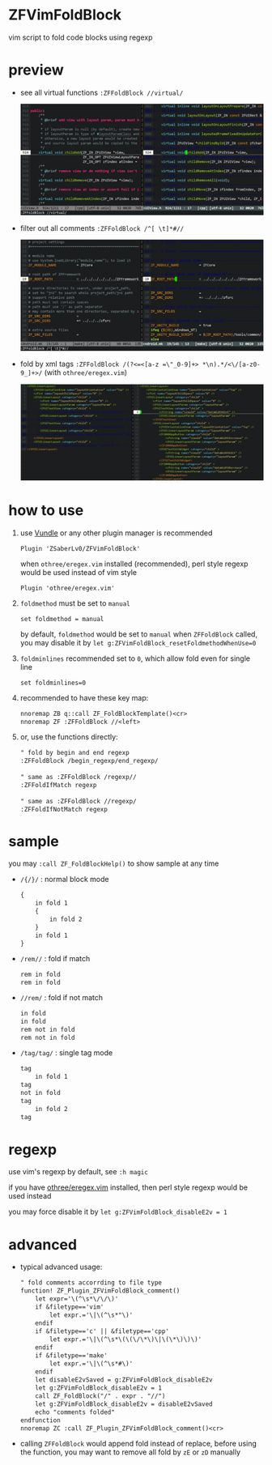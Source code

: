 # ZFVimFoldBlock

vim script to fold code blocks using regexp


# preview

* see all virtual functions `:ZFFoldBlock //virtual/`

    ![example0](https://raw.githubusercontent.com/ZSaberLv0/ZFVimFoldBlock/master/example0.png)

* filter out all comments `:ZFFoldBlock /^[ \t]*#//`

    ![example1](https://raw.githubusercontent.com/ZSaberLv0/ZFVimFoldBlock/master/example1.png)

* fold by xml tags `:ZFFoldBlock /(?<=<[a-z =\"_0-9]+> *\n).*/<\/[a-z0-9_]+>/` (with `othree/eregex.vim`)

    ![example2](https://raw.githubusercontent.com/ZSaberLv0/ZFVimFoldBlock/master/example2.png)


# how to use

1. use [Vundle](https://github.com/VundleVim/Vundle.vim) or any other plugin manager is recommended

    ```
    Plugin 'ZSaberLv0/ZFVimFoldBlock'
    ```

    when `othree/eregex.vim` installed (recommended), perl style regexp would be used instead of vim style

    ```
    Plugin 'othree/eregex.vim'
    ```

1. `foldmethod` must be set to `manual`

    ```
    set foldmethod = manual
    ```

    by default, `foldmethod` would be set to `manual` when `ZFFoldBlock` called,
    you may disable it by `let g:ZFVimFoldBlock_resetFoldmethodWhenUse=0`

1. `foldminlines` recommended set to `0`, which allow fold even for single line

    ```
    set foldminlines=0
    ```

1. recommended to have these key map:

    ```
    nnoremap ZB q::call ZF_FoldBlockTemplate()<cr>
    nnoremap ZF :ZFFoldBlock //<left>
    ```

1. or, use the functions directly:

    ```
    " fold by begin and end regexp
    :ZFFoldBlock /begin_regexp/end_regexp/

    " same as :ZFFoldBlock /regexp//
    :ZFFoldIfMatch regexp

    " same as :ZFFoldBlock //regexp/
    :ZFFoldIfNotMatch regexp
    ```


# sample

you may `:call ZF_FoldBlockHelp()` to show sample at any time

* `/{/}/`              : normal block mode

    ```
    {
        in fold 1
        {
            in fold 2
        }
        in fold 1
    }
    ```

* `/rem//`             : fold if match

    ```
    rem in fold
    rem in fold
    ```

* `//rem/`             : fold if not match

    ```
    in fold
    in fold
    rem not in fold
    rem not in fold
    ```

* `/tag/tag/`          : single tag mode

    ```
    tag
        in fold 1
    tag
    not in fold
    tag
        in fold 2
    tag
    ```


# regexp

use vim's regexp by default, see `:h magic`

if you have [othree/eregex.vim](https://github.com/othree/eregex.vim) installed,
then perl style regexp would be used instead

you may force disable it by `let g:ZFVimFoldBlock_disableE2v = 1`


# advanced

* typical advanced usage:

    ```
    " fold comments accorrding to file type
    function! ZF_Plugin_ZFVimFoldBlock_comment()
        let expr='\(^\s*\/\/\)'
        if &filetype=='vim'
            let expr.='\|\(^\s*"\)'
        endif
        if &filetype=='c' || &filetype=='cpp'
            let expr.='\|\(^\s*\(\(\/\*\)\|\(\*\)\)\)'
        endif
        if &filetype=='make'
            let expr.='\|\(^\s*#\)'
        endif
        let disableE2vSaved = g:ZFVimFoldBlock_disableE2v
        let g:ZFVimFoldBlock_disableE2v = 1
        call ZF_FoldBlock("/" . expr . "//")
        let g:ZFVimFoldBlock_disableE2v = disableE2vSaved
        echo "comments folded"
    endfunction
    nnoremap ZC :call ZF_Plugin_ZFVimFoldBlock_comment()<cr>
    ```

* calling `ZFFoldBlock` would append fold instead of replace,
    before using the function,
    you may want to remove all fold by `zE` or `zD` manually

